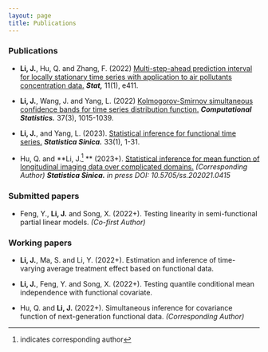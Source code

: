 ```yaml
---
layout: page
title: Publications
---
```







### Publications

* **Li, J.**, Hu, Q. and Zhang, F. (2022)   [Multi-step-ahead prediction interval for locally stationary 
time series with application to air pollutants concentration data.](https://onlinelibrary.wiley.com/doi/abs/10.1002/sta4.411) _**Stat,**_ 11(1), e411.








* **Li, J.**, Wang, J.  and Yang, L. (2022) [Kolmogorov-Smirnov simultaneous confidence bands for time series 
distribution function.](https://link.springer.com/article/10.1007/s00180-021-01149-5) _**Computational Statistics.**_ 37(3), 1015-1039.


* **Li, J.**, and Yang, L. (2023). [Statistical inference for functional time series.](http://www3.stat.sinica.edu.tw/ss_newpaper/SS-2021-0107_na.pdf) _**Statistica Sinica.**_ 33(1), 1-31.


* Hu, Q. and **Li, J.[^* ] ** (2023+). [Statistical inference for mean function of longitudinal imaging data over complicated domains.](https://www3.stat.sinica.edu.tw/ss_newpaper/SS-2021-0415_na.pdf) _(Corresponding Author)_ 
_**Statistica Sinica.**_ _in press DOI: 10.5705/ss.202021.0415_



### Submitted papers


* Feng, Y., **Li, J.**  and Song, X. (2022+). Testing linearity in semi-functional partial linear models. _(Co-first Author)_





### Working papers


* **Li, J.**, Ma, S. and Li, Y. (2022+). Estimation and inference of time-varying average treatment effect based on functional data. 
 
 
* **Li, J.**, Feng, Y. and Song, X. (2022+). Testing quantile conditional mean independence with functional covariate. 

* Hu, Q. and **Li, J.** (2022+). Simultaneous inference for  covariance function of next-generation functional data. _(Corresponding Author)_ 



[^* ]: indicates corresponding author
